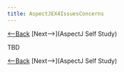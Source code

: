 ```yaml
---
title: AspectJEX4IssuesConcerns
---
```

[<--Back](AspectJEX4AssignmentIssues) [Next-->](AspectJ Self Study)

TBD

[<--Back](AspectJEX4AssignmentIssues) [Next-->](AspectJ Self Study)
